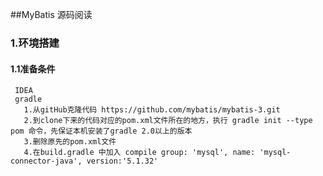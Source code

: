 ##MyBatis 源码阅读
### 1.环境搭建
#### 1.1准备条件
     IDEA
     gradle
       1.从gitHub克隆代码 https://github.com/mybatis/mybatis-3.git
       2.到clone下来的代码对应的pom.xml文件所在的地方，执行 gradle init --type pom 命令，先保证本机安装了gradle 2.0以上的版本
       3.删除原先的pom.xml文件
       4.在build.gradle 中加入 compile group: 'mysql', name: 'mysql-connector-java', version:'5.1.32'
                                        
                                        
